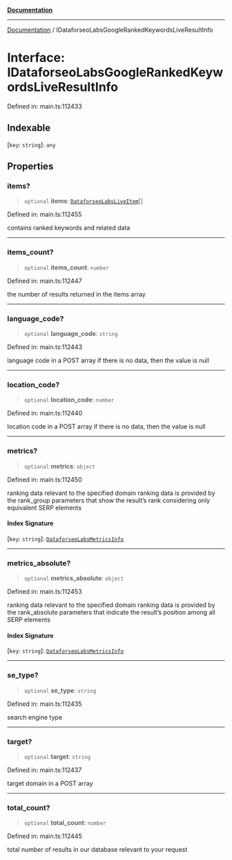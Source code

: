 [**Documentation**](../README.md)

***

[Documentation](../README.md) / IDataforseoLabsGoogleRankedKeywordsLiveResultInfo

# Interface: IDataforseoLabsGoogleRankedKeywordsLiveResultInfo

Defined in: main.ts:112433

## Indexable

\[`key`: `string`\]: `any`

## Properties

### items?

> `optional` **items**: [`DataforseoLabsLiveItem`](../classes/DataforseoLabsLiveItem.md)[]

Defined in: main.ts:112455

contains ranked keywords and related data

***

### items\_count?

> `optional` **items\_count**: `number`

Defined in: main.ts:112447

the number of results returned in the items array

***

### language\_code?

> `optional` **language\_code**: `string`

Defined in: main.ts:112443

language code in a POST array
if there is no data, then the value is null

***

### location\_code?

> `optional` **location\_code**: `number`

Defined in: main.ts:112440

location code in a POST array
if there is no data, then the value is null

***

### metrics?

> `optional` **metrics**: `object`

Defined in: main.ts:112450

ranking data relevant to the specified domain
ranking data is provided by the rank_group parameters that show the result’s rank considering only equivalent SERP elements

#### Index Signature

\[`key`: `string`\]: [`DataforseoLabsMetricsInfo`](../classes/DataforseoLabsMetricsInfo.md)

***

### metrics\_absolute?

> `optional` **metrics\_absolute**: `object`

Defined in: main.ts:112453

ranking data relevant to the specified domain
ranking data is provided by the rank_absolute parameters that indicate the result’s position among all SERP elements

#### Index Signature

\[`key`: `string`\]: [`DataforseoLabsMetricsInfo`](../classes/DataforseoLabsMetricsInfo.md)

***

### se\_type?

> `optional` **se\_type**: `string`

Defined in: main.ts:112435

search engine type

***

### target?

> `optional` **target**: `string`

Defined in: main.ts:112437

target domain in a POST array

***

### total\_count?

> `optional` **total\_count**: `number`

Defined in: main.ts:112445

total number of results in our database relevant to your request
